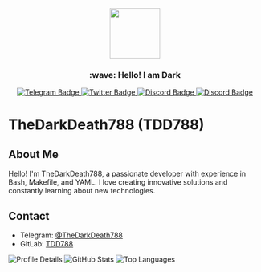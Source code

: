 <div id="header" align="center">
  <img src="https://avatars.githubusercontent.com/u/103203291?v=4&h=300&w=300&fit=cover&mask=circle&maxage=7d?" width="100"/>
  <h3>:wave: Hello! I am Dark</h3>
</div>

<div id="badges" align="center">
  <a href="https://t.me/TheDarkDeath788">
    <img src="https://img.shields.io/badge/Telegram-0088cc?style=for-the-badge&logo=telegram&logoColor=white" alt="Telegram Badge"/>
  </a>
  <a href="https://twitter.com/TheDarkDeath788">
    <img src="https://img.shields.io/badge/Twitter/X-000000?style=for-the-badge&logo=x&logoColor=white" alt="Twitter Badge"/>
  </a>
  <a href="https://discord.com/users/TheDarkDeath788">
    <img src="https://img.shields.io/badge/Discord-5865F2?style=for-the-badge&logo=discord&logoColor=white" alt="Discord Badge"/>
  </a>
  <a href="https://xdaforums.com/m/thedarkdeath788.12239907">
    <img src="https://img.shields.io/badge/XDA-f59714?style=for-the-badge&logo=xdadevelopers&logoColor=white" alt="Discord Badge"/>
  </a>
</div>

<!DOCTYPE html>
<html lang="en">
<head>
  <meta charset="UTF-8">
  <meta name="viewport" content="width=device-width, initial-scale=1.0">
</head>
<body>
  <h1>TheDarkDeath788 (TDD788)</h1>

  <h2>About Me</h2>
  <p>Hello! I'm TheDarkDeath788, a passionate developer with experience in Bash, Makefile, and YAML. I love creating innovative solutions and constantly learning about new technologies.</p>

  <h2>Contact</h2>
  <ul>
    <li>Telegram: <a href="https://t.me/TheDarkDeath788">@TheDarkDeath788</a></li>
    <li>GitLab: <a href="https://gitlab.com/TheDarkDeath788">TDD788</a></li>
  </ul>

  <picture>
    <source media="(prefers-color-scheme: dark)" srcset="http://github-profile-summary-cards.vercel.app/api/cards/profile-details?username=TDD788&theme=dark">
    <img src="http://github-profile-summary-cards.vercel.app/api/cards/profile-details?username=TDD788&theme=minimal" alt="Profile Details">
  </picture>
  
  <picture>
    <source media="(prefers-color-scheme: dark)" srcset="http://github-profile-summary-cards.vercel.app/api/cards/stats?username=TDD788&theme=dark">
    <img src="http://github-profile-summary-cards.vercel.app/api/cards/stats?username=TDD788&theme=minimal" alt="GitHub Stats">
  </picture>

  <picture>
    <source media="(prefers-color-scheme: dark)" srcset="http://github-profile-summary-cards.vercel.app/api/cards/repos-per-language?username=TDD788&theme=dark">
    <img src="http://github-profile-summary-cards.vercel.app/api/cards/repos-per-language?username=TDD788&theme=minimal" alt="Top Languages">
  </picture>
</body>
</html>
